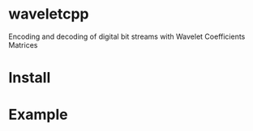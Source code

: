 # waveletcpp

Encoding and decoding of digital bit streams with Wavelet Coefficients Matrices

# Install

# Example
